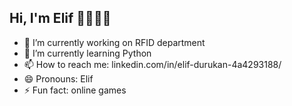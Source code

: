 ## Hi, I'm Elif 👋👩🏾‍💻




- 🔭 I’m currently working on RFID department
- 🌱 I’m currently learning Python
- 📫 How to reach me: linkedin.com/in/elif-durukan-4a4293188/
- 😄 Pronouns: Elif
- ⚡ Fun fact: online games 

